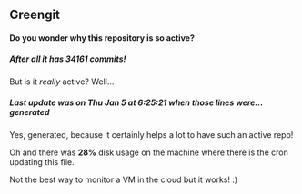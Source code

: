 ## Greengit

#### Do you wonder why this repository is so active?

##### After all it has 34161 commits!

But is it *really* active? Well...

##### Last update was on Thu Jan 5 at 6:25:21 when those lines were... generated

Yes, generated, because it certainly helps a lot to have such an active repo!

Oh and there was **28%** disk usage on the machine
where there is the cron updating this file.

Not the best way to monitor a VM in the cloud but it works! :)
